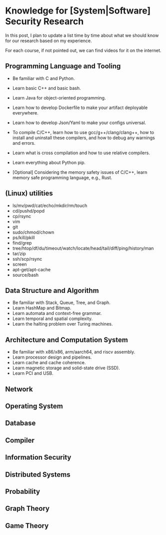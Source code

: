 # Knowledge for [System|Software] Security Research

In this post, I plan to update a list time by time about what we should know for
our research based on my experience.

For each course, if not pointed out, we can find videos for it on the internet.

## Programming Language and Tooling

+ Be familiar with C and Python.
+ Learn basic C++ and basic bash.
+ Learn Java for object-oriented programming.
+ Learn how to develop Dockerfile to make your artifact deployable everywhere.
+ Learn how to develop Json/Yaml to make your configs universal.

+ To compile C/C++, learn how to use gcc/g++/clang/clang++, how to install
and uninstall these compilers, and how to debug any warnings and errors.
+ Learn what is cross compilation and how to use relative compilers.
+ Learn everything about Python pip.

+ [Optional] Considering the memory safety issues of C/C++, learn memory safe
programming language, e.g., Rust.

## (Linux) utilities

+ ls/mv/pwd/cat/echo/mkdir/rm/touch
+ cd/pushd/popd
+ cp/rsync
+ vim
+ git
+ sudo/chmod/chown
+ ps/kill/pkill
+ find/grep
+ tree/htop/df/du/timeout/watch/locate/head/tail/diff/ping/history/man
+ tar/zip
+ ssh/scp/rsync
+ screen
+ apt-get/apt-cache
+ source/bash

## Data Structure and Algorithm

+ Be familiar with Stack, Queue, Tree, and Graph.
+ Learn HashMap and Bitmap.
+ Learn automata and context-free grammar.
+ Learn temporal and spatial complexity.
+ Learn the halting problem over Turing machines.

## Architecture and Computation System

+ Be familiar with x86/x86, arm/aarch64, and riscv assembly.
+ Learn processor design and pipelines.
+ Learn cache and cache coherence.
+ Learn magnetic storage and solid-state drive (SSD).
+ Learn PCI and USB.

## Network
## Operating System
## Database
## Compiler
## Information Security
## Distributed Systems
## Probability
## Graph Theory
## Game Theory